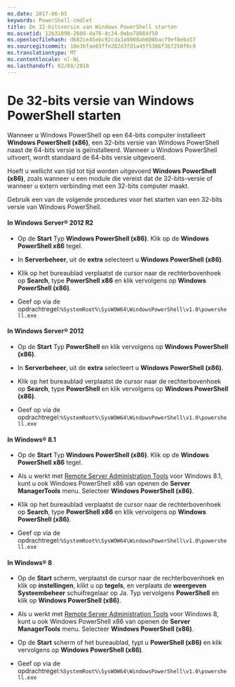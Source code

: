 ```yaml
---
ms.date: 2017-06-05
keywords: PowerShell-cmdlet
title: De 32-bitsversie van Windows PowerShell starten
ms.assetid: 12b31890-2609-4a76-8c24-0ebe78084f50
ms.openlocfilehash: d682ce45ebc92cda3a9008ab608bacf9ef8eba57
ms.sourcegitcommit: 18e3bfae83ffe282d3fd1a45f5386f3b7250f0c0
ms.translationtype: MT
ms.contentlocale: nl-NL
ms.lasthandoff: 02/08/2018
---
```

# <a name="starting-the-32-bit-version-of-windows-powershell"></a>De 32-bits versie van Windows PowerShell starten
Wanneer u Windows PowerShell op een 64-bits computer installeert **Windows PowerShell (x86)**, een 32-bits versie van Windows PowerShell naast de 64-bits versie is geïnstalleerd. Wanneer u Windows PowerShell uitvoert, wordt standaard de 64-bits versie uitgevoerd.

Hoeft u wellicht van tijd tot tijd worden uitgevoerd **Windows PowerShell (x86)**, zoals wanneer u een module die vereist dat de 32-bits-versie of wanneer u extern verbinding met een 32-bits computer maakt.

Gebruik een van de volgende procedures voor het starten van een 32-bits versie van Windows PowerShell.

#### <a name="in-windows-server-2012-r2"></a>In Windows Server® 2012 R2

- Op de **Start** Typ **Windows PowerShell (x86)**. Klik op de **Windows PowerShell x86** tegel.

- In **Serverbeheer**, uit de **extra** selecteert u **Windows PowerShell (x86)**.

- Klik op het bureaublad verplaatst de cursor naar de rechterbovenhoek op **Search**, type **PowerShell x86** en klik vervolgens op **Windows PowerShell (x86)**.

- Geef op via de opdrachtregel:`%SystemRoot%\SysWOW64\WindowsPowerShell\v1.0\powershell.exe`

#### <a name="in-windows-server-2012"></a>In Windows Server® 2012

- Op de **Start** Typ **PowerShell** en klik vervolgens op **Windows PowerShell (x86)**.

- In **Serverbeheer**, uit de **extra** selecteert u **Windows PowerShell (x86)**.

- Klik op het bureaublad verplaatst de cursor naar de rechterbovenhoek op **Search**, type **PowerShell** en klik vervolgens op **Windows PowerShell (x86)**.

- Geef op via de opdrachtregel:`%SystemRoot%\SysWOW64\WindowsPowerShell\v1.0\powershell.exe`

#### <a name="in-windows-81"></a>In Windows® 8.1

- Op de **Start** Typ **Windows PowerShell (x86)**. Klik op de **Windows PowerShell x86** tegel.

- Als u werkt met [Remote Server Administration Tools](http://go.microsoft.com/fwlink/?LinkID=304145) voor Windows 8.1, kunt u ook Windows PowerShell x86 van openen de **Server ManagerTools** menu. Selecteer **Windows PowerShell (x86)**.

- Klik op het bureaublad verplaatst de cursor naar de rechterbovenhoek op **Search**, type **PowerShell x86** en klik vervolgens op **Windows PowerShell (x86)**.
   
- Geef op via de opdrachtregel:`%SystemRoot%\SysWOW64\WindowsPowerShell\v1.0\powershell.exe`

#### <a name="in-windows-8"></a>In Windows® 8

- Op de **Start** scherm, verplaatst de cursor naar de rechterbovenhoek en klik op **instellingen**, klikt u op **tegels**, en verplaats de **weergeven Systeembeheer** schuifregelaar op Ja. Typ vervolgens **PowerShell** en klik op **Windows PowerShell (x86)**.

- Als u werkt met [Remote Server Administration Tools](http://www.microsoft.com/download/details.aspx?id=28972) voor Windows 8, kunt u ook Windows PowerShell x86 van openen de **Server ManagerTools** menu. Selecteer **Windows PowerShell (x86)**.

- Op de **Start** scherm of het bureaublad, typt u **PowerShell (x86)** en klik vervolgens op **Windows PowerShell (x86)**.

- Geef op via de opdrachtregel:`%SystemRoot%\SysWOW64\WindowsPowerShell\v1.0\powershell.exe`


